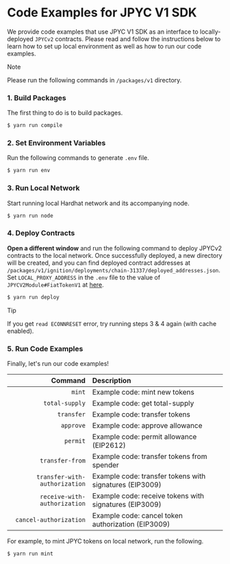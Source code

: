 # Code Examples for JPYC V1 SDK

We provide code examples that use JPYC V1 SDK as an interface to locally-deployed `JPYCv2` contracts. Please read and follow the instructions below to learn how to set up local environment as well as how to run our code examples.

> [!NOTE]
> Please run the following commands in `/packages/v1` directory.

### 1. Build Packages

The first thing to do is to build packages.

```sh
$ yarn run compile
```

### 2. Set Environment Variables

Run the following commands to generate `.env` file.

```sh
$ yarn run env
```

### 3. Run Local Network

Start running local Hardhat network and its accompanying node.

```sh
$ yarn run node
```

### 4. Deploy Contracts

**Open a different window** and run the following command to deploy JPYCv2 contracts to the local network. Once successfully deployed, a new directory will be created, and you can find deployed contract addresses at `/packages/v1/ignition/deployments/chain-31337/deployed_addresses.json`. Set `LOCAL_PROXY_ADDRESS` in the `.env` file to the value of `JPYCV2Module#FiatTokenV1` at [here](./ignition/deployments/chain-31337/deployed_addresses.json).

```sh
$ yarn run deploy
```

> [!TIP]
> If you get `read ECONNRESET` error, try running steps 3 & 4 again (with cache enabled).

### 5. Run Code Examples

Finally, let's run our code examples!

|                       Command | Description                                             |
| ----------------------------: | :------------------------------------------------------ |
|                        `mint` | Example code: mint new tokens                           |
|                `total-supply` | Example code: get total-supply                          |
|                    `transfer` | Example code: transfer tokens                           |
|                     `approve` | Example code: approve allowance                         |
|                      `permit` | Example code: permit allowance (EIP2612)                |
|               `transfer-from` | Example code: transfer tokens from spender              |
| `transfer-with-authorization` | Example code: transfer tokens with signatures (EIP3009) |
|  `receive-with-authorization` | Example code: receive tokens with signatures (EIP3009)  |
|        `cancel-authorization` | Example code: cancel token authorization (EIP3009)      |

For example, to mint JPYC tokens on local network, run the following.

```sh
$ yarn run mint
```
